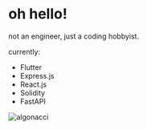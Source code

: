 # oh hello!

not an engineer, just a coding hobbyist.

currently:
- Flutter
- Express.js
- React.js
- Solidity
- FastAPI

<img src="https://github-readme-streak-stats.herokuapp.com/?user=algonacci&" alt="algonacci" />
